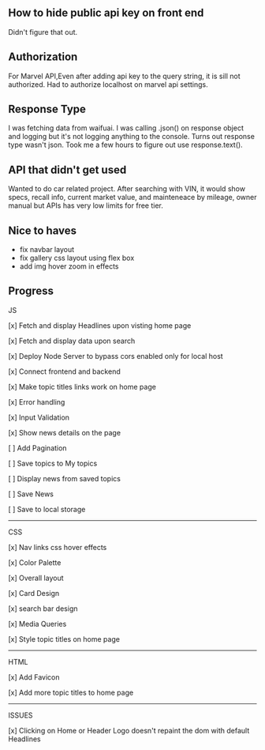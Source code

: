 
## How to hide public api key on front end  

Didn't figure that out. 

## Authorization 

For Marvel API,Even after adding api key to the query string, it is sill not authorized. Had to authorize localhost on marvel api settings.

## Response Type 

I was fetching data from waifuai. I was calling .json() on response object and logging  but it's not logging anything to the console.
Turns out response type wasn't json. 
Took me a few hours to figure out use response.text().

## API that didn't get used 

Wanted to do car related project. After searching with VIN, it would show specs, recall info, current market value, and mainteneace by mileage, owner manual  but APIs has very low limits for free tier. 

## Nice to haves 

- fix navbar layout 
- fix gallery css layout using flex box
- add img hover zoom in effects

## Progress


JS

[x] Fetch and display Headlines upon visting home page

[x] Fetch and display data upon search 

[x] Deploy Node Server to bypass cors enabled only for local host 

[x] Connect frontend and backend

[x] Make topic titles links work on home page 

[x] Error handling

[x] Input Validation

[x] Show news details on the page

[ ] Add Pagination 

[ ] Save topics to My topics 

[ ] Display news from saved topics 

[ ] Save News 

[ ] Save to local storage 

--- 

CSS 

[x] Nav links css hover effects 

[x] Color Palette

[x] Overall layout 

[x] Card Design 

[x] search bar design 

[x] Media Queries 

[x] Style topic titles on home page 


--- 

HTML 

[x] Add Favicon 

[x] Add more topic titles to home page 


--- 

ISSUES 

[x] Clicking on Home or Header Logo doesn't repaint the dom with default Headlines
